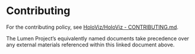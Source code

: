# Contributing

For the contributing policy, see [HoloViz/HoloViz - CONTRIBUTING.md](https://github.com/holoviz/holoviz/blob/lumen-gov/doc/governance/project-docs/CONTRIBUTING.md).

The Lumen Project’s equivalently named documents take precedence over any external materials referenced within this linked document above.
